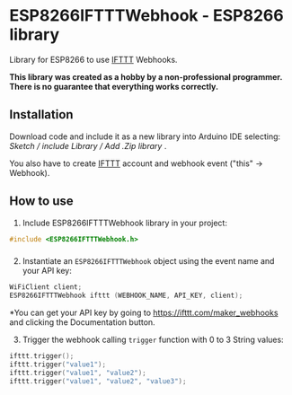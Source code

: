 # ESP8266IFTTTWebhook - ESP8266 library
Library for ESP8266 to use [IFTTT](https://ifttt.com) Webhooks.

**This library was created as a hobby by a non-professional programmer. There is no guarantee that everything works correctly.**

## Installation
Download code and include it as a new library into Arduino IDE selecting: *Sketch / include Library / Add .Zip library* . 

You also have to create [IFTTT](https://ifttt.com) account and webhook event ("this" -> Webhook).

## How to use

1. Include ESP8266IFTTTWebhook library in your project:
```cpp
#include <ESP8266IFTTTWebhook.h>
```
### 

2. Instantiate an `ESP8266IFTTTWebhook` object using the event name and your API key:
```cpp
WiFiClient client;
ESP8266IFTTTWebhook ifttt (WEBHOOK_NAME, API_KEY, client);
```
*You can get your API key by going to https://ifttt.com/maker_webhooks and clicking the Documentation button.

3. Trigger the webhook calling `trigger` function with 0 to 3 String values:
```cpp
ifttt.trigger();
ifttt.trigger("value1");
ifttt.trigger("value1", "value2");
ifttt.trigger("value1", "value2", "value3");
```

